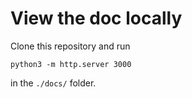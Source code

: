 # View the doc locally
Clone this repository and run 
```
python3 -m http.server 3000
```
in the `./docs/` folder.
